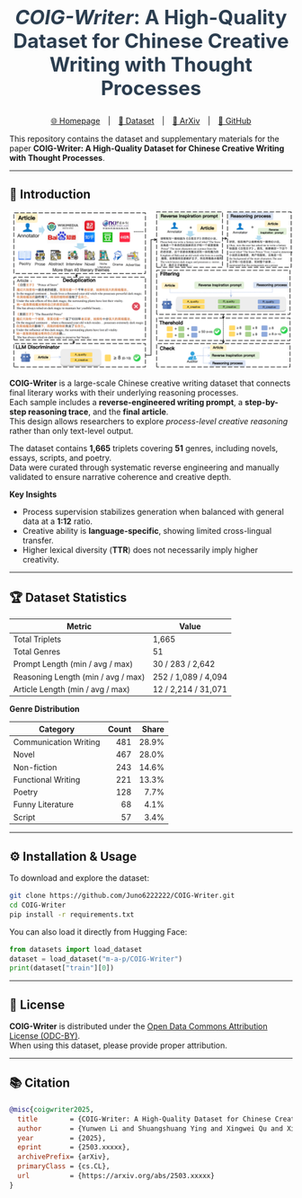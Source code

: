 <h2 align="center" style="font-size: 2.5em; font-weight: bold; color: #2c3e50;">
  <i>COIG-Writer</i>: A High-Quality Dataset for Chinese Creative Writing with Thought Processes
</h2>

<p align="center">
  <a href="https://coig-writer.github.io/" style="margin: 0 10px;">🌐 Homepage</a> |
  <a href="https://huggingface.co/datasets/m-a-p/COIG-Writer" style="margin: 0 10px;">🤗 Dataset</a> |
  <a href="https://arxiv.org/abs/2503.xxxxx" style="margin: 0 10px;">📖 ArXiv</a> |
  <a href="https://github.com/Juno6222222/COIG-Writer" style="margin: 0 10px;">🐙 GitHub</a>
</p>

This repository contains the dataset and supplementary materials for the paper **COIG-Writer: A High-Quality Dataset for Chinese Creative Writing with Thought Processes**.

---

## 🔔 Introduction

<p align="center">
  <img src="images/DataCuration.png" alt="COIG-Writer Overview" style="width: 800px;"> 
</p>

**COIG-Writer** is a large-scale Chinese creative writing dataset that connects final literary works with their underlying reasoning processes.  
Each sample includes a **reverse-engineered writing prompt**, a **step-by-step reasoning trace**, and the **final article**.  
This design allows researchers to explore *process-level creative reasoning* rather than only text-level output.

The dataset contains **1,665** triplets covering **51** genres, including novels, essays, scripts, and poetry.  
Data were curated through systematic reverse engineering and manually validated to ensure narrative coherence and creative depth.

**Key Insights**
- Process supervision stabilizes generation when balanced with general data at a **1:12** ratio.  
- Creative ability is **language-specific**, showing limited cross-lingual transfer.  
- Higher lexical diversity (**TTR**) does not necessarily imply higher creativity.

---

## 🏆 Dataset Statistics

| Metric | Value |
|---|---|
| Total Triplets | 1,665 |
| Total Genres | 51 |
| Prompt Length (min / avg / max) | 30 / 283 / 2,642 |
| Reasoning Length (min / avg / max) | 252 / 1,089 / 4,094 |
| Article Length (min / avg / max) | 12 / 2,214 / 31,071 |

**Genre Distribution**

| Category | Count | Share |
|---|---:|---:|
| Communication Writing | 481 | 28.9% |
| Novel | 467 | 28.0% |
| Non-fiction | 243 | 14.6% |
| Functional Writing | 221 | 13.3% |
| Poetry | 128 | 7.7% |
| Funny Literature | 68 | 4.1% |
| Script | 57 | 3.4% |

---

## ⚙️ Installation & Usage

To download and explore the dataset:

```bash
git clone https://github.com/Juno6222222/COIG-Writer.git
cd COIG-Writer
pip install -r requirements.txt
```

You can also load it directly from Hugging Face:

```python
from datasets import load_dataset
dataset = load_dataset("m-a-p/COIG-Writer")
print(dataset["train"][0])
```

---

## 📜 License

**COIG-Writer** is distributed under the [Open Data Commons Attribution License (ODC-BY)](https://opendatacommons.org/licenses/by/).  
When using this dataset, please provide proper attribution.

---

## 📚 Citation

```bibtex
@misc{coigwriter2025,
  title        = {COIG-Writer: A High-Quality Dataset for Chinese Creative Writing with Thought Processes},
  author       = {Yunwen Li and Shuangshuang Ying and Xingwei Qu and Xin Li and Sheng Jin and Minghao Liu and Zhoufutu Wen and Tianyu Zheng and Xeron Du and Qiguang Chen and Jiajun Shi and Wangchunshu Zhou and Jiazhan Feng and Wanjun Zhong and Chenghua Lin and Eli Zhang},
  year         = {2025},
  eprint       = {2503.xxxxx},
  archivePrefix= {arXiv},
  primaryClass = {cs.CL},
  url          = {https://arxiv.org/abs/2503.xxxxx}
}
```
